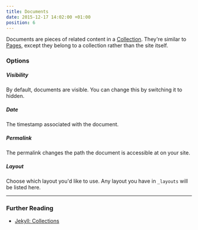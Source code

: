```yaml
---
title: Documents
date: 2015-12-17 14:02:00 +01:00
position: 6
---
```


Documents are pieces of related content in a [Collection](/content/collections/). They're similar to [Pages](/content/pages/), except they belong to a collection rather than the site itself.

### Options

##### Visibility

By default, documents are visible. You can change this by switching it to hidden.

##### Date

The timestamp associated with the document.

##### Permalink

The permalink changes the path the document is accessible at on your site.

##### Layout

Choose which layout you'd like to use. Any layout you have in `_layouts` will be listed here.

---

### Further Reading

- [Jekyll: Collections](http://jekyllrb.com/docs/collections/)
